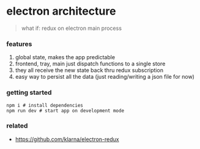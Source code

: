 # electron architecture

> what if: redux on electron main process

### features

1. global state, makes the app predictable
1. frontend, tray, main just dispatch functions to a single store
1. they all receive the new state back thru redux subscription
1. easy way to persist all the data (just reading/writing a json file for now)

### getting started

```
npm i # install dependencies
npm run dev # start app on development mode
```

### related

- https://github.com/klarna/electron-redux
